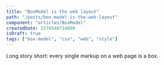 ```yaml
---
title: "BoxModel is the web layout"
path: "/posts/box-model-is-the-web-layout"
component: "articles/BoxModel"
createdDate: 1574540734000
isDraft: true
tags: ["box-model", "css", "web", "style"]
---
```


Long story short: every single markup on a web page is a box.
